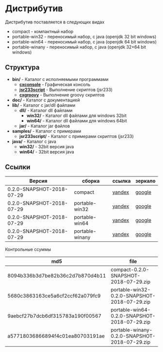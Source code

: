 Дистрибутив
======================

Дистрибутив поставляется в следующих видах

* compact - компактный набор
* portable-win32 - переносимый набор, с java (openjdk 32 bit windows)
* portable-win64 - переносимый набор, с java (openjdk 64 bit windows)
* portable-winany - переносимый набор, с java (openjdk 32+64 bit windows)

Структура
------------------

* **bin/** - Каталог с исполняемыми программами
	* **[cxconsole](key-features.md)** - Графическая консоль
	* **[jsr233script](jsr233launcher.md)** - Выполнение скриптов (jsr233)
	* **[cxgroovy](cxgroovylauncher.md)** - Выполнение groovy скриптов
* **doc/** - Каталог с документацией
* **lib/** - Каталог с jar/dll файлами
	* **dll/** - Каталог dll файлами
		* **win32/** - Каталог dll файлами для windows 32bit
		* **win64/** - Каталог dll файлами для windows 64bit
    * **jar/** - Каталог jar файлов
* **samples/** - Каталог с примерами
	* **jsr233script/** - Каталог с примерами скриптов (jsr233)
* **java/** - Каталог с java
	* **win32/** - 32bit версия java
	* **win64/** - 32bit версия java

Ссылки
--------------------

| Версия                    | сборка          | ссылка | зеркало
|---------------------------|-----------------|--------|-------
| 0.2.0-SNAPSHOT-2018-07-29 | compact         | [yandex](https://yadi.sk/d/qqJovQq73ZgwEQ) | [google](https://drive.google.com/open?id=1NFFZ8gcnsxfDwFUcpc9h8Znm7ocG2LMH)
| 0.2.0-SNAPSHOT-2018-07-29 | portable-win32  | [yandex](https://yadi.sk/d/gHhJ-NHU3ZgwV3) | [google](https://drive.google.com/open?id=1yOIYWbS-7Wk_HxiOiLKIL0-REd1DSvvm)
| 0.2.0-SNAPSHOT-2018-07-29 | portable-win64  | [yandex](https://yadi.sk/d/cQRRV9533ZgwWN) | [google](https://drive.google.com/open?id=13o3vnzJyfnX8frQEMv52HaqmBOYfoEsU)
| 0.2.0-SNAPSHOT-2018-07-29 | portable-winany | [yandex](https://yadi.sk/d/5LJAks5-3ZgwYB) | [google](https://drive.google.com/open?id=10QASvc6J_3H67LGsrMP-xJKf_hmFGGEu)

Контрольные ссуммы

| md5                              | file
|----------------------------------|-----------------------------------------------
| 8094b336b3d7be82b36c2d7b870d4b11 | compact-0.2.0-SNAPSHOT-2018-07-29.zip
| 5680c3863163ce5a6cf2ccf62a079fc9 | portable-win32-0.2.0-SNAPSHOT-2018-07-29.zip
| 9aebcf27b7dcb6df315783a190f00567 | portable-win64-0.2.0-SNAPSHOT-2018-07-29.zip
| a57718036866894f4c01ea80703191ae | portable-winany-0.2.0-SNAPSHOT-2018-07-29.zip
